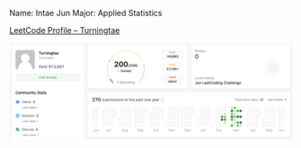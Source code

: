 Name: Intae Jun
Major: Applied Statistics

[LeetCode Profile – Turningtae](https://leetcode.com/u/Turningtae/)

![LeetCode Profile Image](leetcode_profile.png)